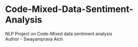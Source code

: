 # Code-Mixed-Data-Sentiment-Analysis
NLP Project on Code-Mixed data sentiment analysis
<br>
Author - Swayamprava Aich
